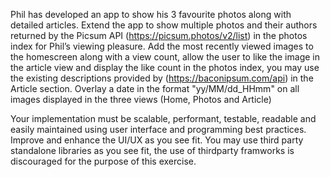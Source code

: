 Phil has developed an app to show his 3 favourite photos along with detailed articles. Extend the app to show multiple photos and their authors returned by the Picsum API (https://picsum.photos/v2/list) in the photos index for Phil’s viewing pleasure. Add the most recently viewed images to the homescreen along with a view count, allow the user to like the image in the article view and display the like count in the photos index, you may use the existing descriptions provided by (https://baconipsum.com/api) in the Article section. Overlay a date in the format "yy/MM/dd_HHmm" on all images displayed in the three views (Home, Photos and Article)

Your implementation must be scalable, performant, testable, readable and easily maintained using user interface and programming best practices. Improve and enhance the UI/UX as you see fit. You may use third party standalone libraries as you see fit, the use of thirdparty framworks is discouraged for the purpose of this exercise.
